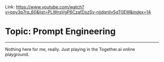 Link: https://www.youtube.com/watch?v=ppy3p7rq_60&list=PLWnsVgP6CzafDszSy-njjdqnliv5qT0EW&index=14
# Topic: Prompt Engineering

----

Nothing here for me, really. Just playing in the Together.ai online playground.

